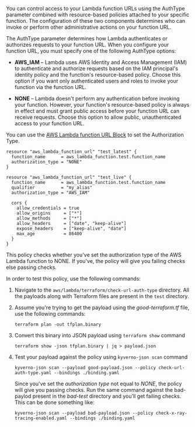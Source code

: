 You can control access to your Lambda function URLs using the AuthType parameter combined with resource-based policies attached to your specific function. The configuration of these two components determines who can invoke or perform other administrative actions on your function URL.

The AuthType parameter determines how Lambda authenticates or authorizes requests to your function URL. When you configure your function URL, you must specify one of the following AuthType options:

- **AWS_IAM** – Lambda uses AWS Identity and Access Management (IAM) to authenticate and authorize requests based on the IAM principal's identity policy and the function's resource-based policy. Choose this option if you want only authenticated users and roles to invoke your function via the function URL.

- **NONE** – Lambda doesn't perform any authentication before invoking your function. However, your function's resource-based policy is always in effect and must grant public access before your function URL can receive requests. Choose this option to allow public, unauthenticated access to your function URL.

You can use the [AWS Lambda function URL Block](https://registry.terraform.io/providers/hashicorp/aws/latest/docs/resources/lambda_function_url) to set the Authorization Type.

```
resource "aws_lambda_function_url" "test_latest" {
  function_name      = aws_lambda_function.test.function_name
  authorization_type = "NONE"
}

resource "aws_lambda_function_url" "test_live" {
  function_name      = aws_lambda_function.test.function_name
  qualifier          = "my_alias"
  authorization_type = "AWS_IAM"

  cors {
    allow_credentials = true
    allow_origins     = ["*"]
    allow_methods     = ["*"]
    allow_headers     = ["date", "keep-alive"]
    expose_headers    = ["keep-alive", "date"]
    max_age           = 86400
  }
}
```

This policy checks whether you've set the authorization type of the AWS Lambda function to NONE. If you've, the policy will give you failing checks else passing checks.

In order to test this policy, use the following commands:

1. Navigate to the `aws/lambda/terraform/check-url-auth-type` directory. All the payloads along with Terraform files are present in the `test` directory.

2. Assume you're trying to get the payload using the *good-terraform.tf* file, use the following commands:
   ```
   terraform plan -out tfplan.binary
   ```
3. Convert this binary into JSON payload using `terraform show` command
   ```
   terraform show -json tfplan.binary | jq > payload.json
   ```
4. Test your payload against the policy using `kyverno-json scan` command
   ```
   kyverno-json scan --payload good-payload.json --policy check-url-auth-type.yaml --bindings ./binding.yaml
   ```
   Since you've set the *authorization type* not equal to *NONE*, the policy will give you passing checks. Run the same command against the bad-paylod present in the *bad-test* directory and you'll get failing checks. This can be done something like:
   ```
   kyverno-json scan --payload bad-payload.json --policy check-x-ray-tracing-enabled.yaml --bindings ./binding.yaml
   ```